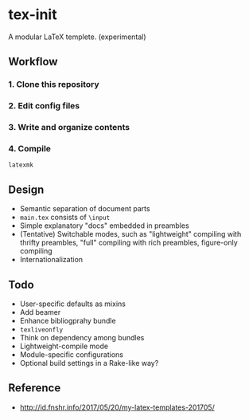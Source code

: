 # tex-init

A modular LaTeX templete. (experimental)

## Workflow

### 1. Clone this repository

### 2. Edit config files

### 3. Write and organize contents

### 4. Compile

```
latexmk
```

## Design

* Semantic separation of document parts
* `main.tex` consists of `\input`
* Simple explanatory "docs" embedded in preambles
* (Tentative) Switchable modes, such as "lightweight" compiling with thrifty preambles, "full" compiling with rich preambles, figure-only compiling
* Internationalization

## Todo

* User-specific defaults as mixins
* Add beamer
* Enhance bibliogprahy bundle
* `texliveonfly`
* Think on dependency among bundles
* Lightweight-compile mode
* Module-specific configurations
* Optional build settings in a Rake-like way?

## Reference

* <http://id.fnshr.info/2017/05/20/my-latex-templates-201705/>
